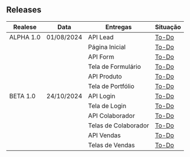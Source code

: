 ## Releases

| Realese   | Data       | Entregas             | Situação                                  |
| --------- | ---------- | -------------------- | ----------------------------------------- |
| ALPHA 1.0 | 01/08/2024 | API Lead             | [To-Do](../site_institucional/Projeto.md) |
|           |            | Página Inicial       | [To-Do](../site_institucional/Projeto.md) |
|           |            | API Form             | [To-Do](../site_institucional/Projeto.md) |
|           |            | Tela de Formulário   | [To-Do](../site_institucional/Projeto.md) |
|           |            | API Produto          | [To-Do](../site_institucional/Projeto.md) |
|           |            | Tela de Portfólio    | [To-Do](../site_institucional/Projeto.md) |
| BETA 1.0  | 24/10/2024 | API Login            | [To-Do](../site_institucional/Projeto.md) |
|           |            | Tela de Login        | [To-Do](../site_institucional/Projeto.md) |
|           |            | API Colaborador      | [To-Do](../site_institucional/Projeto.md) |
|           |            | Telas de Colaborador | [To-Do](../site_institucional/Projeto.md) |
|           |            | API Vendas           | [To-Do](../site_institucional/Projeto.md) |
|           |            | Telas de Vendas      | [To-Do](../site_institucional/Projeto.md) |
